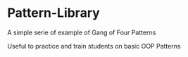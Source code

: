 # Pattern-Library
A simple serie of example of Gang of Four Patterns

Useful to practice and train students on basic OOP Patterns

